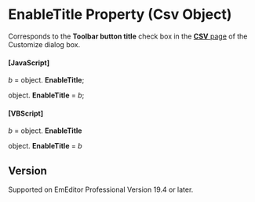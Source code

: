 # EnableTitle Property (Csv Object)

Corresponds to the **Toolbar button title** check box in the [**CSV** page](../../dlg/customize/csv/index) of the Customize dialog box.

#### \[JavaScript\]

_b_ = object. **EnableTitle**;

object. **EnableTitle** = _b_;

#### \[VBScript\]

_b_ = object. **EnableTitle**

object. **EnableTitle** = _b_

## Version

Supported on EmEditor Professional Version 19.4 or later.